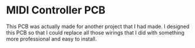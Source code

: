 # MIDI Controller PCB
This PCB was actually made for another project that I had made. I designed this PCB so that I could replace all those wirings that I did with something more professional and easy to install.
